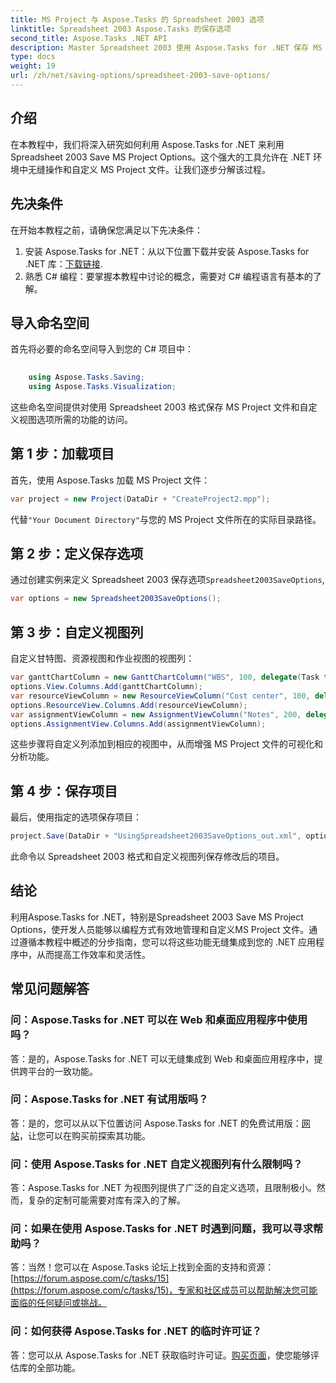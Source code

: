 ```yaml
---
title: MS Project 与 Aspose.Tasks 的 Spreadsheet 2003 选项
linktitle: Spreadsheet 2003 Aspose.Tasks 的保存选项
second_title: Aspose.Tasks .NET API
description: Master Spreadsheet 2003 使用 Aspose.Tasks for .NET 保存 MS 项目选项。以编程方式无缝自定义和保存 MS Project 文件。
type: docs
weight: 19
url: /zh/net/saving-options/spreadsheet-2003-save-options/
---
```

## 介绍
在本教程中，我们将深入研究如何利用 Aspose.Tasks for .NET 来利用 Spreadsheet 2003 Save MS Project Options。这个强大的工具允许在 .NET 环境中无缝操作和自定义 MS Project 文件。让我们逐步分解该过程。
## 先决条件
在开始本教程之前，请确保您满足以下先决条件：
1. 安装 Aspose.Tasks for .NET：从以下位置下载并安装 Aspose.Tasks for .NET 库：[下载链接](https://releases.aspose.com/tasks/net/).
2. 熟悉 C# 编程：要掌握本教程中讨论的概念，需要对 C# 编程语言有基本的了解。

## 导入命名空间
首先将必要的命名空间导入到您的 C# 项目中：
```csharp
    
    using Aspose.Tasks.Saving;
    using Aspose.Tasks.Visualization;
```
这些命名空间提供对使用 Spreadsheet 2003 格式保存 MS Project 文件和自定义视图选项所需的功能的访问。
## 第 1 步：加载项目
首先，使用 Aspose.Tasks 加载 MS Project 文件：
```csharp
var project = new Project(DataDir + "CreateProject2.mpp");
```
代替`"Your Document Directory"`与您的 MS Project 文件所在的实际目录路径。
## 第 2 步：定义保存选项
通过创建实例来定义 Spreadsheet 2003 保存选项`Spreadsheet2003SaveOptions`,
```csharp
var options = new Spreadsheet2003SaveOptions();
```
## 第 3 步：自定义视图列
自定义甘特图、资源视图和作业视图的视图列：
```csharp
var ganttChartColumn = new GanttChartColumn("WBS", 100, delegate(Task task) { return task.Get(Tsk.WBS); });
options.View.Columns.Add(ganttChartColumn);
var resourceViewColumn = new ResourceViewColumn("Cost center", 100, delegate(Resource resource) { return resource.Get(Rsc.CostCenter); });
options.ResourceView.Columns.Add(resourceViewColumn);
var assignmentViewColumn = new AssignmentViewColumn("Notes", 200, delegate(ResourceAssignment assignment) { return assignment.Get(Asn.NotesText); });
options.AssignmentView.Columns.Add(assignmentViewColumn);
```
这些步骤将自定义列添加到相应的视图中，从而增强 MS Project 文件的可视化和分析功能。
## 第 4 步：保存项目
最后，使用指定的选项保存项目：
```csharp
project.Save(DataDir + "UsingSpreadsheet2003SaveOptions_out.xml", options);
```
此命令以 Spreadsheet 2003 格式和自定义视图列保存修改后的项目。

## 结论
利用Aspose.Tasks for .NET，特别是Spreadsheet 2003 Save MS Project Options，使开发人员能够以编程方式有效地管理和自定义MS Project 文件。通过遵循本教程中概述的分步指南，您可以将这些功能无缝集成到您的 .NET 应用程序中，从而提高工作效率和灵活性。

## 常见问题解答
### 问：Aspose.Tasks for .NET 可以在 Web 和桌面应用程序中使用吗？
答：是的，Aspose.Tasks for .NET 可以无缝集成到 Web 和桌面应用程序中，提供跨平台的一致功能。
### 问：Aspose.Tasks for .NET 有试用版吗？
答：是的，您可以从以下位置访问 Aspose.Tasks for .NET 的免费试用版：[网站](https://releases.aspose.com/)，让您可以在购买前探索其功能。
### 问：使用 Aspose.Tasks for .NET 自定义视图列有什么限制吗？
答：Aspose.Tasks for .NET 为视图列提供了广泛的自定义选项，且限制极小。然而，复杂的定制可能需要对库有深入的了解。
### 问：如果在使用 Aspose.Tasks for .NET 时遇到问题，我可以寻求帮助吗？
答：当然！您可以在 Aspose.Tasks 论坛上找到全面的支持和资源：[https://forum.aspose.com/c/tasks/15](https://forum.aspose.com/c/tasks/15)，专家和社区成员可以帮助解决您可能面临的任何疑问或挑战。
### 问：如何获得 Aspose.Tasks for .NET 的临时许可证？
答：您可以从 Aspose.Tasks for .NET 获取临时许可证。[购买页面](https://purchase.aspose.com/temporary-license/)，使您能够评估库的全部功能。